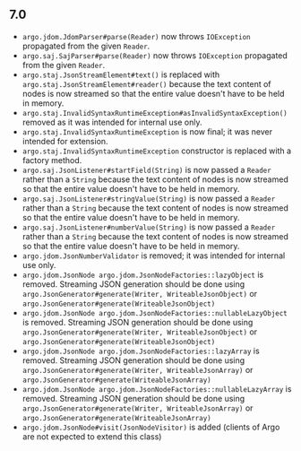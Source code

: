 ## 7.0

- `argo.jdom.JdomParser#parse(Reader)` now throws `IOException` propagated from the given `Reader`.
- `argo.saj.SajParser#parse(Reader)` now throws `IOException` propagated from the given `Reader`.
- `argo.staj.JsonStreamElement#text()` is replaced with `argo.staj.JsonStreamElement#reader()` because the text content of nodes is now streamed so that the entire value doesn't have to be held in memory.
- `argo.staj.InvalidSyntaxRuntimeException#asInvalidSyntaxException()` removed as it was intended for internal use only.
- `argo.staj.InvalidSyntaxRuntimeException` is now final; it was never intended for extension.
- `argo.staj.InvalidSyntaxRuntimeException` constructor is replaced with a factory method.
- `argo.saj.JsonListener#startField(String)` is now passed a `Reader` rather than a `String` because the text content of nodes is now streamed so that the entire value doesn't have to be held in memory.
- `argo.saj.JsonListener#stringValue(String)` is now passed a `Reader` rather than a `String` because the text content of nodes is now streamed so that the entire value doesn't have to be held in memory.
- `argo.saj.JsonListener#numberValue(String)` is now passed a `Reader` rather than a `String` because the text content of nodes is now streamed so that the entire value doesn't have to be held in memory.
- `argo.jdom.JsonNumberValidator` is removed; it was intended for internal use only.
- `argo.jdom.JsonNode argo.jdom.JsonNodeFactories::lazyObject` is removed.  Streaming JSON generation should be done using `argo.JsonGenerator#generate(Writer, WriteableJsonObject)` or `argo.JsonGenerator#generate(WriteableJsonObject)`
- `argo.jdom.JsonNode argo.jdom.JsonNodeFactories::nullableLazyObject` is removed.  Streaming JSON generation should be done using `argo.JsonGenerator#generate(Writer, WriteableJsonObject)` or `argo.JsonGenerator#generate(WriteableJsonObject)`
- `argo.jdom.JsonNode argo.jdom.JsonNodeFactories::lazyArray` is removed.  Streaming JSON generation should be done using `argo.JsonGenerator#generate(Writer, WriteableJsonArray)` or `argo.JsonGenerator#generate(WriteableJsonArray)`
- `argo.jdom.JsonNode argo.jdom.JsonNodeFactories::nullableLazyArray` is removed.  Streaming JSON generation should be done using `argo.JsonGenerator#generate(Writer, WriteableJsonArray)` or `argo.JsonGenerator#generate(WriteableJsonArray)`
- `argo.jdom.JsonNode#visit(JsonNodeVisitor)` is added (clients of Argo are not expected to extend this class)